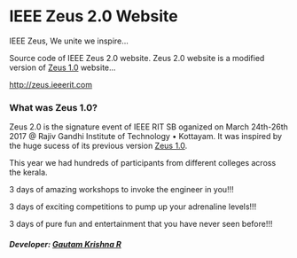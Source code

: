 # IEEE Zeus 2.0 Website
IEEE Zeus, We unite we inspire...

Source code of IEEE Zeus 2.0 website.
Zeus 2.0 website is a modified version of [Zeus 1.0](https://github.com/gautamkrishnar/IEEE-Zeus-1.0) website...

http://zeus.ieeerit.com

### What was Zeus 1.0?
Zeus 2.0 is the signature event of IEEE RIT SB oganized on March 24th-26th 2017  @ Rajiv Gandhi Institute of Technology • Kottayam. It was inspired by the huge sucess of its previous version [Zeus 1.0](https://github.com/gautamkrishnar/IEEE-Zeus-1.0).

This year we had hundreds of participants from different colleges across the kerala.

3 days of amazing workshops to invoke the engineer in you!!!

3 days of exciting competitions to pump up your adrenaline levels!!!

3 days of pure fun and entertainment that you have never seen before!!!

##### Developer: [Gautam Krishna R](https://github.com/gautamkrishnar)
